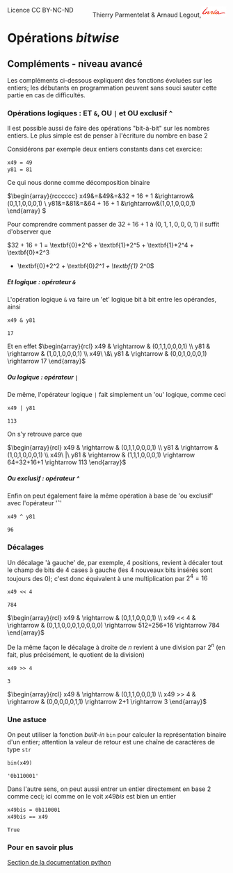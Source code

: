 
<span style="float:left;">Licence CC BY-NC-ND</span><span style="float:right;">Thierry Parmentelat &amp; Arnaud Legout,<img src="media/inria-25.png" style="display:inline"></span><br/>

# Opérations *bitwise*

## Compléments - niveau avancé 

Les compléments ci-dessous expliquent des fonctions évoluées sur les entiers; les débutants en programmation peuvent sans souci sauter cette partie en cas de difficultés.

### Opérations logiques : ET `&`, OU `|` et OU exclusif `^`

Il est possible aussi de faire des opérations "bit-à-bit" sur les nombres entiers. 
Le plus simple est de penser à l'écriture du nombre en base 2

Considérons par exemple deux entiers constants dans cet exercice:


```
x49 = 49
y81 = 81
```

Ce qui nous donne comme décomposition binaire 

$\begin{array}{rcccccc}
x49&=&49&=&32 + 16 + 1 &\rightarrow&(0,1,1,0,0,0,1) \\
y81&=&81&=&64 + 16 + 1 &\rightarrow&(1,0,1,0,0,0,1)
\end{array}
$

Pour comprendre comment passer de $32 + 16 + 1$ à $(0,1,1,0,0,0,1)$ il suffit d'observer que 

$32 + 16 + 1 = \textbf{0}*2^6 + 
\textbf{1}*2^5 + \textbf{1}*2^4 + \textbf{0}*2^3 
+ \textbf{0}*2^2 + \textbf{0}*2^1 + \textbf{1}* 2^0$

##### Et logique : opérateur `&`

L'opération logique `&` va faire un 'et' logique bit à bit entre les opérandes, ainsi


```
x49 & y81
```




    17



Et en effet
$\begin{array}{rcl}
x49 & \rightarrow & (0,1,1,0,0,0,1) \\
y81 & \rightarrow & (1,0,1,0,0,0,1) \\
x49\ \&\ y81 & \rightarrow & (0,0,1,0,0,0,1) \rightarrow 17
\end{array}$


##### Ou logique : opérateur `|`

De même, l'opérateur logique `|` fait simplement un 'ou' logique, comme ceci


```
x49 | y81
```




    113



On s'y retrouve parce que

$\begin{array}{rcl}
x49 & \rightarrow & (0,1,1,0,0,0,1) \\
y81 & \rightarrow & (1,0,1,0,0,0,1) \\
x49\ |\ y81 & \rightarrow & (1,1,1,0,0,0,1) \rightarrow 64+32+16+1 \rightarrow 113
\end{array}$


##### Ou exclusif : opérateur ^

Enfin on peut également faire la même opération à base de 'ou exclusif' avec l'opérateur 'ˆ'


```
x49 ^ y81
```




    96



### Décalages

Un décalage 'à gauche' de, par exemple, 4 positions, revient à décaler tout le champ de bits de 4 cases à gauche (les 4 nouveaux bits insérés sont toujours des 0); c'est donc équivalent à une multiplication par $2^4=16$


```
x49 << 4
```




    784



$\begin{array}{rcl}
x49 & \rightarrow & (0,1,1,0,0,0,1) \\
x49 << 4 & \rightarrow & (0,1,1,0,0,0,1,0,0,0,0) \rightarrow 512+256+16 \rightarrow 784 
\end{array}$


De la même façon le décalage à droite de $n$ revient à une
division par $2^n$ (en fait, plus précisément, le quotient de la division)


```
x49 >> 4
```




    3



$\begin{array}{rcl}
x49 & \rightarrow & (0,1,1,0,0,0,1) \\
x49 >> 4 & \rightarrow & (0,0,0,0,0,1,1) \rightarrow 2+1 \rightarrow 3
\end{array}$

### Une astuce

On peut utiliser la fonction *built-in* `bin` 
pour calculer la représentation binaire d'un entier; attention la valeur de retour est une chaîne de caractères de type `str`


```
bin(x49)
```




    '0b110001'



Dans l'autre sens, on peut aussi entrer un entier directement en base 2 comme ceci; ici comme on le voit $x49bis$ est bien un entier


```
x49bis = 0b110001
x49bis == x49
```




    True



### Pour en savoir plus

[Section de la documentation python](https://docs.python.org/2/library/stdtypes.html#bitwise-operations-on-integer-types)
